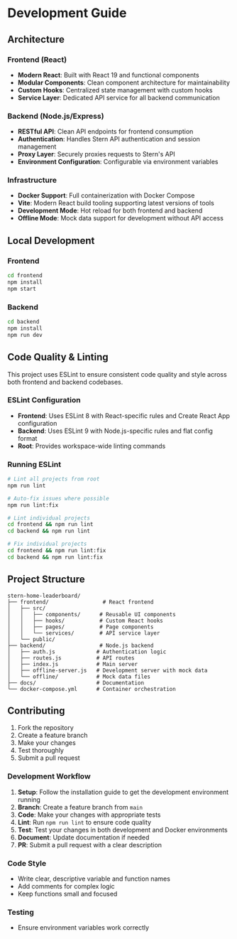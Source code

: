 # Development Guide

## Architecture

### Frontend (React)
- **Modern React**: Built with React 19 and functional components
- **Modular Components**: Clean component architecture for maintainability
- **Custom Hooks**: Centralized state management with custom hooks
- **Service Layer**: Dedicated API service for all backend communication

### Backend (Node.js/Express)
- **RESTful API**: Clean API endpoints for frontend consumption
- **Authentication**: Handles Stern API authentication and session management
- **Proxy Layer**: Securely proxies requests to Stern's API
- **Environment Configuration**: Configurable via environment variables

### Infrastructure
- **Docker Support**: Full containerization with Docker Compose
- **Vite**: Modern React build tooling supporting latest versions of tools
- **Development Mode**: Hot reload for both frontend and backend
- **Offline Mode**: Mock data support for development without API access

## Local Development

### Frontend
```bash
cd frontend
npm install
npm start
```

### Backend
```bash
cd backend
npm install
npm run dev
```

## Code Quality & Linting

This project uses ESLint to ensure consistent code quality and style across both frontend and backend codebases.

### ESLint Configuration

- **Frontend**: Uses ESLint 8 with React-specific rules and Create React App configuration
- **Backend**: Uses ESLint 9 with Node.js-specific rules and flat config format
- **Root**: Provides workspace-wide linting commands

### Running ESLint

```bash
# Lint all projects from root
npm run lint

# Auto-fix issues where possible
npm run lint:fix

# Lint individual projects
cd frontend && npm run lint
cd backend && npm run lint

# Fix individual projects
cd frontend && npm run lint:fix
cd backend && npm run lint:fix
```

## Project Structure
```
stern-home-leaderboard/
├── frontend/                 # React frontend
│   ├── src/
│   │   ├── components/      # Reusable UI components
│   │   ├── hooks/           # Custom React hooks
│   │   ├── pages/           # Page components
│   │   └── services/        # API service layer
│   └── public/
├── backend/                 # Node.js backend
│   ├── auth.js             # Authentication logic
│   ├── routes.js           # API routes
│   ├── index.js            # Main server
│   ├── offline-server.js   # Development server with mock data
│   └── offline/            # Mock data files
├── docs/                   # Documentation
└── docker-compose.yml      # Container orchestration
```

## Contributing

1. Fork the repository
2. Create a feature branch
3. Make your changes
4. Test thoroughly
5. Submit a pull request

### Development Workflow

1. **Setup**: Follow the installation guide to get the development environment running
2. **Branch**: Create a feature branch from `main`
3. **Code**: Make your changes with appropriate tests
4. **Lint**: Run `npm run lint` to ensure code quality
5. **Test**: Test your changes in both development and Docker environments
6. **Document**: Update documentation if needed
7. **PR**: Submit a pull request with a clear description

### Code Style

- Write clear, descriptive variable and function names
- Add comments for complex logic
- Keep functions small and focused

### Testing

- Ensure environment variables work correctly
